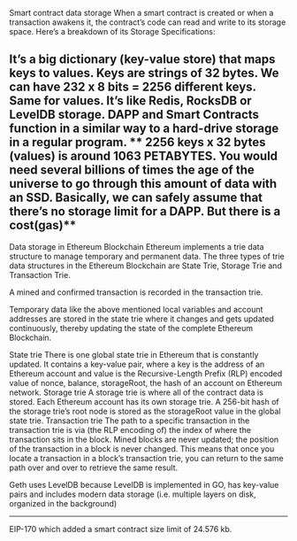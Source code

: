 Smart contract data storage
When a smart contract is created or when a transaction awakens it, the contract’s code can read and write to its storage space. Here’s a breakdown of its Storage Specifications:

It’s a big dictionary (key-value store) that maps keys to values.
Keys are strings of 32 bytes. We can have 232 x 8 bits = 2256 different keys. Same for values.
It’s like Redis, RocksDB or LevelDB storage.
DAPP and Smart Contracts function in a similar way to a hard-drive storage in a regular program.
**
2256 keys x 32 bytes (values) is around 1063 PETABYTES. You would need several billions of times the age of the universe to go through this amount of data with an SSD.
Basically, we can safely assume that there’s no storage limit for a DAPP.
But there is a cost(gas)**
-----------------------------------------------------------


Data storage in Ethereum Blockchain
Ethereum implements a trie data structure to manage temporary and permanent data. The three types of trie data structures in the Ethereum Blockchain are State Trie, Storage Trie and Transaction Trie.

A mined and confirmed transaction is recorded in the transaction trie.

Temporary data like the above mentioned local variables and account addresses are stored in the state trie where it changes and gets updated continuously, thereby updating the state of the complete Ethereum Blockchain.

State trie
There is one global state trie in Ethereum that is constantly updated. It contains a key-value pair, where a key is the address of an Ethereum account and value is the Recursive-Length Prefix (RLP) encoded value of nonce, balance, storageRoot, the hash of an account on Ethereum network.
Storage trie
A storage trie is where all of the contract data is stored. Each Ethereum account has its own storage trie. A 256-bit hash of the storage trie’s root node is stored as the storageRoot value in the global state trie.
Transaction trie
The path to a specific transaction in the transaction trie is via (the RLP encoding of) the index of where the transaction sits in the block. Mined blocks are never updated; the position of the transaction in a block is never changed. This means that once you locate a transaction in a block’s transaction trie, you can return to the same path over and over to retrieve the same result.

Geth uses LevelDB because LevelDB is implemented in GO, has key-value pairs and includes modern data storage (i.e. multiple layers on disk, organized in the background)

------------

 EIP-170 which added a smart contract size limit of 24.576 kb.
